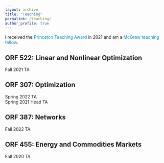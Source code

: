```yaml
---
layout: archive
title: "Teaching"
permalink: /teaching/
author_profile: true
---
```


<style>
a:link {
  color: #008CBA;
  background-color: white;
  text-decoration: none;
}
a:visited {
  color: #008CBA;
  background-color: white;
  text-decoration: none;
}
a:hover {
  color: #008CBA;
  background-color: white;
  text-decoration: none;
}
a:active {
  color: #008CBA;
  background-color: white;
  text-decoration: none;
}
</style>

I received the [Princeton Teaching Award](https://www.princeton.edu/news/2022/05/13/graduate-students-honored-excellence-teaching) in 2021 and am a [McGraw teaching fellow](https://mcgraw.princeton.edu/).

## ORF 522: Linear and Nonlinear Optimization
Fall 2021 TA

## ORF 307: Optimization
Spring 2022 TA\
Spring 2021 Head TA

## ORF 387: Networks
Fall 2022 TA

## ORF 455: Energy and Commodities Markets
Fall 2020 TA


